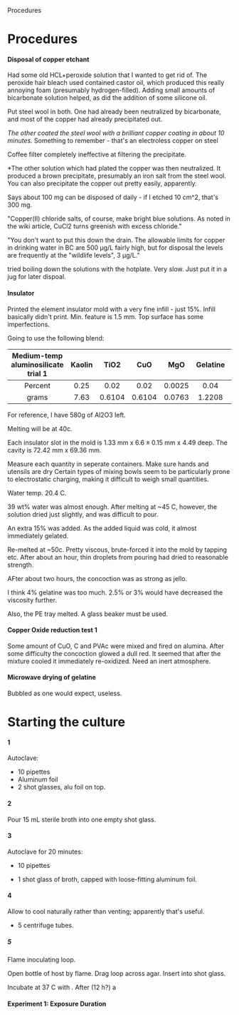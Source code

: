 Procedures

# Procedures

#### Disposal of copper etchant

Had some old HCL+peroxide solution that I wanted to get rid of. The peroxide hair bleach used contained castor oil, which produced this really annoying foam (presumably hydrogen-filled). Adding small amounts of bicarbonate solution helped, as did the addition of some silicone oil.  

Put steel wool in both. One had already been neutralized by bicarbonate, and most of the copper had already precipitated out. 

*The other coated the steel wool with a brilliant copper coating in about 10 minutes.* Something to remember - that's an electroless copper on steel

Coffee filter completely ineffective at filtering the precipitate.

*The other solution which had plated the copper was then neutralized. 
It produced a brown precipitate, presumably an iron salt from the steel wool.
You can also precipitate the copper out pretty easily, apparently.

Says about 100 mg can be disposed of daily - if I etched 10 cm^2, that's 300 mg. 

"Copper(II) chloride salts, of course, make bright blue solutions. As noted in the wiki article, CuCl2 turns greenish with excess chloride."

"You don't want to put this down the drain. The allowable limits for copper in drinking water in BC are 500 µg/L fairly high, but for disposal the levels are frequently at the "wildlife levels", 3 µg/L." 

tried boiling down the solutions with the hotplate. Very slow. Just put it in a jug for later dispoal.

#### Insulator

Printed the element insulator mold with a very fine infill - just 15%. Infill basically didn't print. Min. feature is 1.5 mm. Top surface has some imperfections.

Going to use the following blend:

| **Medium-temp aluminosilicate trial 1** | **Kaolin** | **TiO2** | **CuO** | **MgO** | **Gelatine** | **Al2O3** | **Total solids** |
|:---------------------------------------:|:----------:|:--------:|:-------:|:-------:|:------------:|:---------:|:----------------:|
| Percent                                 | 0.25       | 0.02     | 0.02    | 0.0025  | 0.04         | 0.6675    |                  |
| grams                                   | 7.63       | 0.6104   | 0.6104  | 0.0763  | 1.2208       | 20.3721   | 30.52            |

For reference, I have 580g of Al2O3 left.

Melting will be at 40c. 

Each insulator slot in the mold is 1.33 mm x $6.6\pm0.15$ mm x 4.49 deep. The cavity is 72.42 mm x 69.36 mm. 

Measure each quantity in seperate containers.
Make sure hands and utensils are dry
Certain types of mixing bowls seem to be particularly prone to electrostatic charging, making it difficult to weigh small quantities.

Water temp. 20.4 C.

39 wt% water was almost enough. After melting at ~45 C, however, the solution dried just slightly, and was difficult to pour.

An extra 15% was added. As the added liquid was cold, it almost immediately gelated.

Re-melted at ~50c. Pretty viscous, brute-forced it into the mold by tapping etc.
After about an hour, thin droplets from pouring had dried to reasonable strength.

AFter about two hours, the concoction was as strong as jello.

I think 4% gelatine was too much. 2.5% or 3% would have decreased the viscosity further.

Also, the PE tray melted. A glass beaker must be used.

#### Copper Oxide reduction test 1

Some amount of CuO, C and PVAc were mixed and fired on alumina. After some difficulty the concoction glowed a dull red. It seemed that after the mixture cooled it immediately re-oxidized. Need an inert atmosphere.

#### Microwave drying of gelatine

Bubbled as one would expect, useless.

# Starting the culture

#### 1

Autoclave:

- 10 pipettes
- Aluminum foil
- 2 shot glasses, alu foil on top.

#### 2

Pour 15 mL sterile broth into one empty shot glass.

#### 3

Autoclave for 20 minutes:

- 10 pipettes

- 1 shot glass of broth, capped with loose-fitting aluminum foil.



#### 4

Allow to cool naturally rather than venting; apparently that's useful.

- 5 centrifuge tubes.

##### 5

Flame inoculating loop.

Open bottle of host by flame. Drag loop across agar. Insert into shot glass.

Incubate at 37 C with . After (12 h?) a 









#### Experiment 1: Exposure Duration










